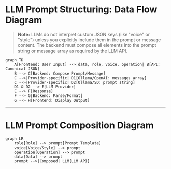 # LLM Prompt Structuring: Data Flow Diagram

> **Note:** LLMs do not interpret custom JSON keys (like "voice" or "style") unless you explicitly include them in the prompt or message content. The backend must compose all elements into the prompt string or message array as required by the LLM API.

```mermaid
graph TD
    A[Frontend: User Input] -->|data, role, voice, operation| B[API: Canonical JSON]
    B --> C[Backend: Compose Prompt/Message]
    C -->|Provider-specific| D1[Ollama/OpenAI: messages array]
    C -->|Provider-specific| D2[Ollama/SD: prompt string]
    D1 & D2 --> E[LLM Provider]
    E --> F[Response]
    F --> G[Backend: Parse/Format]
    G --> H[Frontend: Display Output]
```

---

# LLM Prompt Composition Diagram

```mermaid
graph LR
    role[Role] --> prompt[Prompt Template]
    voice[Voice/Style] --> prompt
    operation[Operation] --> prompt
    data[Data] --> prompt
    prompt -->|Composed| LLM[LLM API]
``` 